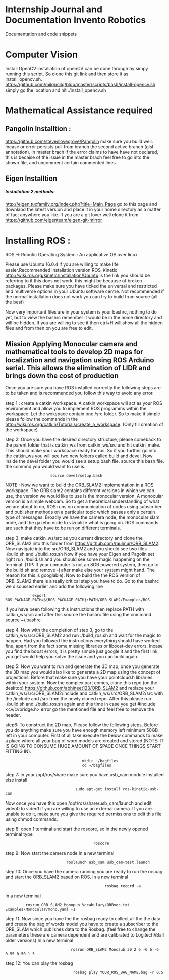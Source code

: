 # Internship Journal and Documentation Invento Robotics
Documentation and code snippets

# Computer Vision
Install OpenCV installation of openCV can be done through by simpy running this script. So clone this git link and then store it as install_opencv.sh.  https://github.com/milq/milq/blob/master/scripts/bash/install-opencv.sh. simply go the location and hit ./install_opencv.sh

# Mathematical Assistance required 
## Pangolin Installtion : 
https://github.com/stevenlovegrove/Pangolin  make sure you build well. Incase or error persists pull from branch the second active branch (glsl-annotation). In master brach if the error claims to have have not declared, this is becaise of the issue in the master brach feel free to go into the shown file, and uncomment certain commented lines.

## Eigen Installtion  
 ##### Installation 2 methods: 
http://eigen.tuxfamily.org/index.php?title=Main_Page go to this page and downlaod the latest version                           and place it in your home directory as a matter of fact anywhere you like.
If you are a git lover well clone it from https://github.com/eigenteam/eigen-git-mirror

# Installing ROS : 
ROS -> Robotic Operating System : An applicative OS over linux 

 Please use Ubuntu 16.0.4 if you are willing to make life easier.Recommended installation version ROS-Kinetic 
http://wiki.ros.org/kinetic/Installation/Ubuntu is the link you should be referring to if this does not work, this might be because of broken packages. Please make sure you have ticked the universal and restricted and multiverse options in your Ubuntu software centre. 
 Not recommended if the normal installation does not work you can try to build from source (all the best)
 
 Now very important files are in your system is your bashrc, nothing to do yet, but to view the bashrc remember it would be in the home directory and will be hidden. If you are willing to see it then ctrl+H will show all the hidden files and from then on you are free to edit. 

## Mission Applying Monocular camera and mathematical tools to develop 2D maps for localization and navigation using ROS Arduino serial. This allows the elimination of LIDR and brings down the cost of production
Once you are sure you have ROS installed correctly the following steps are to be taken and is recommended you follow this way to avoid any error.

step 1 : create a catkin workspace. A catkin workspace will act as your ROS environment and allow you to implement ROS programms within the workspace. Let the wokspace contain one /src folder. So to make it simple please follow the commands in the http://wiki.ros.org/catkin/Tutorials/create_a_workspace. (Only till creation of the workspace)

step 2: Once you have the desired directory structure, please comeback to the parent folder that is catkin_ws from catkin_ws/src and hit catkin_make. This should make your workspace ready for ros. So if you further go into the catkin_ws you will see two new folders called build and devel. Now inside the devel folder you would see a setup.bash file. source this bash file. the commnd you would want to use is.

                        source devel/setup.bash
                        
NOTE : Now we want to build the ORB_SLAM2 implementation in a ROS workspace. The ORB slam2 contains different versions in which we can use, the version we would like to use is the monocular version. A monocular version is a simple webcam. So to get a theoretical understanding of what we are about to do, ROS runs on communication of nodes using subscriber and publisher methods on a particular topic which passes only a certain type of messages. Broadly we have the camera node, the monocular slam node, and the gazebo node to vizualize what is going on. ROS commands are such that they have to be run on different terminals. 

step 3: make catkin_ws/src as you current directory and clone the ORB_SLAM2 into this folder from https://github.com/raulmur/ORB_SLAM2. Now navigate into the src/ORB_SLAM2 and you should see two files ./build.sh and ./build_ros.sh      Now if  you have your Eigen and Pagolin set right run ./build.sh and you should see some magic happening on the terminal. (TIP: If your computer is not an 8GB powered system, then go to the build.sh and remove -j after make else your system might hand. The reason for this is googlable). Now to build the the ROS version of ORB_SLAM2 there is a really critical step you have to do. Go to the bashrc we discussed earlier and add the following line
                        
                export ROS_PACKAGE_PATH=${ROS_PACKAGE_PATH}:PATH/ORB_SLAM2/Examples/ROS
If you have been following this instructions then replace PATH with catkin_ws/src    and after this source the bashrc file using the command source ~/.bashrc

step 4. Now with the completion of step 3, go to the catkin_ws/src/ORB_SLAM2 and run ./build_ros.sh and wait for the magic to happen. Had you followed the instructions everything should have worked fine, apart from the fact some missing libraries or liboost-dev errors. Incase you find the boost errors, it is pretty simple just google it and the first link you get would help you solve the issue and you can build again.

step 5: Now you want to run and generate the 3D map, once you generate the 3D map you would also like to generate a 2D map using the concept of projections. Before that make sure you have your pointcloud.h libraries within your system. Now the complex part comes, clone this repo (on the desktop) https://github.com/abhineet123/ORB_SLAM2 and replace your catkin_ws/src/ORB_SLAM2/include and catkin_ws/src/ORB_SLAM2/src with the /include and /src from the newly cloned repo. After this please run ./build.sh and ./build_ros.sh again and this time in case you get #include <cv/cvbridge.h> error go the mentioned file and feel free to remove the header.

step6: To construct the 2D map, Please follow the following steps. Before you do anything make sure you have enough memory left minimum 50GB left in your computer. First of all take execute the below commands to make a place where all your bag of word models are created and stored (NOTE: IT IS GOING TO CONSUME HUGE AMOUNT OF SPACE ONCE THINGS START FITTING IN).
                                      
                                      mkdir ~/bagfiles
                                      cd ~/bagfiles
step 7: In your /opt/ros/share make sure you have usb_cam module installed else install 
                                   
                                   sudo apt-get install ros-kinetic-usb-cam
Now once you have this open /opt/ros/share/usb_cam/launch and edit video0 to video1 if you are willing to use an external camera. If you are unable to do it, make sure you give the required permissions to edit this file using chmod commands.


step 8: open 1 terminal and start the roscore, so in the newly opened terminal type 
                                           
                                           roscore
step 9: Now start the camera node in a new terminal 
                                         
                               roslaunch usb_cam usb_cam-test.launch
                               
step 10: Once you have the camera running you are ready to run the rosbag and start the ORB_SLAM2 based on ROS.
In a new terminal  
                                  
                                                rosbag record -a
In a new terminal 
                   
             rosrun ORB_SLAM2 Monopub Vocabulary/ORBvoc.txt Examples/Monocular/mono.yaml -1
             
step 11: Now since you have the the rosbag ready to collect all the the data and create the bag of words model you have to create a subscriber to the ORB_SLAM which publishes data to the Rosbag. (feel free to change the parameters these are camera dependent and are calibrated to Logitech/iBall older versions) In a new terminal
                                       
                                 rosrun ORB_SLAM2 Monosub 30 2 6 -6 6 -6 0.55 0.50 1 5

step 12: You can play the rosbag 
                                     
                                  rosbag play YOUR_ROS_BAG_NAME.bag -r 0.5
              
